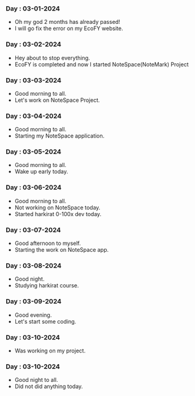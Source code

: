 ### Day : 03-01-2024

-   Oh my god 2 months has already passed!
-   I will go fix the error on my EcoFY website.

### Day : 03-02-2024

-   Hey about to stop everything.
-   EcoFY is completed and now I started NoteSpace(NoteMark) Project

### Day : 03-03-2024

-   Good morning to all.
-   Let's work on NoteSpace Project.

### Day : 03-04-2024

-   Good morning to all.
-   Starting my NoteSpace application.

### Day : 03-05-2024

-   Good morning to all.
-   Wake up early today.

### Day : 03-06-2024

-   Good morning to all.
-   Not working on NoteSpace today.
-   Started harkirat 0-100x dev today.

### Day : 03-07-2024

-   Good afternoon to myself.
-   Starting the work on NoteSpace app.

### Day : 03-08-2024

-   Good night.
-   Studying harkirat course.

### Day : 03-09-2024

-   Good evening.
-   Let's start some coding.

### Day : 03-10-2024

-   Was working on my project.

### Day : 03-10-2024

-   Good night to all.
-   Did not did anything today.
